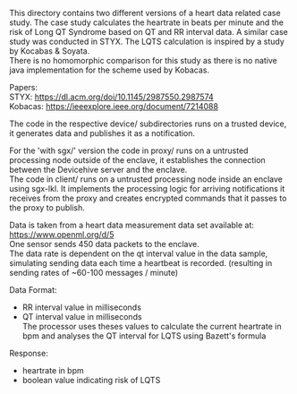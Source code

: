 This directory contains two different versions of a heart data related case study. 
The case study calculates the heartrate in beats per minute and the risk of Long QT Syndrome based on QT and RR interval data. 
A similar case study was conducted in STYX. The LQTS calculation is inspired by a study by Kocabas & Soyata.   
There is no homomorphic comparison for this study as there is no native java implementation for the scheme used by Kobacas.  

Papers:   
STYX: https://dl.acm.org/doi/10.1145/2987550.2987574  
Kobacas: https://ieeexplore.ieee.org/document/7214088  

The code in  the respective device/ subdirectories runs on a trusted device, it generates data and publishes it as a notification.    

For the 'with sgx/' version the code in proxy/ runs on a untrusted processing node outside of the enclave, it establishes the connection between the Devicehive server and the enclave.  
The code in client/ runs on a untrusted processing node inside an enclave using sgx-lkl. It implements the processing logic for arriving notifications it receives from the proxy and creates encrypted commands that it passes to the proxy to publish.   

Data is taken from a heart data measurement data set available at: https://www.openml.org/d/5          
One sensor sends 450 data packets to the enclave.     
The data rate is dependent on the qt interval value in the data sample, simulating sending data each time a heartbeat is recorded. (resulting in sending rates of ~60-100 messages / minute)    

Data Format:    
  * RR interval value in milliseconds     
  * QT interval value in milliseconds  
The processor uses theses values to calculate the current heartrate in bpm and analyses the QT interval for LQTS using Bazett's formula  


Response:    
  * heartrate in bpm    
  * boolean value indicating risk of LQTS   

